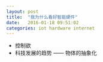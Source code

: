 ```yaml
---
layout: post
title:  "我为什么看好智能硬件"
date:   2016-01-18 09:51:02
categories: iot hardware internet
---
```


* 控制欲
* 科技发展的趋势 —— 物体的抽象化
